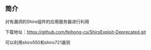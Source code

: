## 简介

对有漏洞的Shiro组件的应用服务器进行利用

下载地址：https://github.com/feihong-cs/ShiroExploit-Deprecated.git

可以利用shiro550和shiro721漏洞